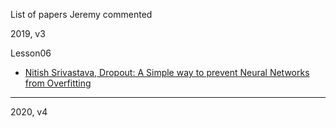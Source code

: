 List of papers Jeremy commented

2019, v3

Lesson06

- [Nitish Srivastava, Dropout: A Simple way to prevent Neural Networks from Overfitting](http://jmlr.org/papers/v15/srivastava14a.html)

---

2020, v4
